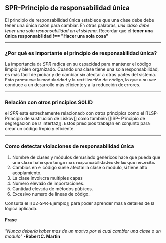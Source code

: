 ## **SPR-Principio de responsabilidad única**
El principio de responsabilidad única establece que una clase debe debe tener una única razón para cambiar. En otras palabras, *una clase debe tener una sola responsabilidad en el sistema*. Recordar que el **tener una única responsabilidad !== "Hacer una sola cosa"**

---
### ¿Por qué es importante el principio de responsabilidad única?
La importancia de _SPR_ radica en su capacidad para mantener el código limpio y bien organizado. Cuando una clase tiene una sola responsabilidad, es más fácil de probar y de cambiar sin afectar a otras partes del sistema. Esto promueve la modularidad y la reutilización de código, lo que a su vez conduce a un desarrollo más eficiente y a la reducción de errores.

---
### Relación con otros principios SOLID
el _SPR_ esta estrechamente relacionado con otros principios como el [[LSP-Principio de sustitución de Liskov]] como también [[ISP- Principio de segregación de la interfaz]]. Estos principios trabajan en conjunto para crear un código limpio y eficiente.

---
### Como detectar violaciones de responsabilidad única
1. Nombre de clases y módulos demasiado genéricos hace que pueda que una clase haha que tenga mas responsabilidades de las que necesita.
2. Cambios en el código suele afectar la clase o modulo, si tiene alto acoplamiento.
3.  La clase involucra multiples capas.  
4.  Numero elevado de importaciones.
5. Cantidad elevada de métodos públicos.
6. Excesivo numero de líneas de código.

Consulta el [[02-SPR-Ejemplo]] para poder aprender mas a detalles de la lógica aplicada.
#### Frase
*"Nunca debería haber mas de un motivo por el cual cambiar una clase o un modulo"*
**-Robert C. Martin** 